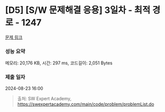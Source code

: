 # [D5] [S/W 문제해결 응용] 3일차 - 최적 경로 - 1247 

[문제 링크](https://swexpertacademy.com/main/code/problem/problemDetail.do?contestProbId=AV15OZ4qAPICFAYD) 

### 성능 요약

메모리: 20,176 KB, 시간: 297 ms, 코드길이: 2,051 Bytes

### 제출 일자

2024-08-23 16:00



> 출처: SW Expert Academy, https://swexpertacademy.com/main/code/problem/problemList.do